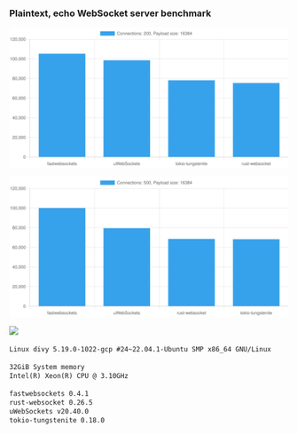 ### Plaintext, echo WebSocket server benchmark

![](./200-16384-chart.svg)

![](./500-16384-chart.svg)

![](./10-20-chart.svg)

```
Linux divy 5.19.0-1022-gcp #24~22.04.1-Ubuntu SMP x86_64 GNU/Linux

32GiB System memory
Intel(R) Xeon(R) CPU @ 3.10GHz

fastwebsockets 0.4.1
rust-websocket 0.26.5
uWebSockets v20.40.0
tokio-tungstenite 0.18.0
```

